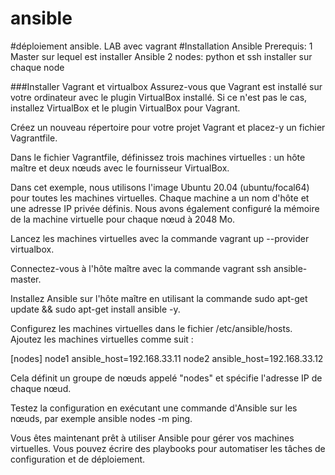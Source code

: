 # ansible
#déploiement ansible. LAB avec vagrant
#Installation Ansible
Prerequis:
1 Master sur lequel est installer Ansible
2 nodes: python et ssh installer sur chaque node 


###Installer Vagrant et virtualbox
Assurez-vous que Vagrant est installé sur votre ordinateur avec le plugin VirtualBox installé. Si ce n'est pas le cas, installez VirtualBox et le plugin VirtualBox pour Vagrant.

Créez un nouveau répertoire pour votre projet Vagrant et placez-y un fichier Vagrantfile.

Dans le fichier Vagrantfile, définissez trois machines virtuelles : un hôte maître et deux nœuds avec le fournisseur VirtualBox.


Dans cet exemple, nous utilisons l'image Ubuntu 20.04 (ubuntu/focal64) pour toutes les machines virtuelles. Chaque machine a un nom d'hôte et une adresse IP privée définis. Nous avons également configuré la mémoire de la machine virtuelle pour chaque nœud à 2048 Mo.

Lancez les machines virtuelles avec la commande vagrant up --provider virtualbox.

Connectez-vous à l'hôte maître avec la commande vagrant ssh ansible-master.

Installez Ansible sur l'hôte maître en utilisant la commande sudo apt-get update && sudo apt-get install ansible -y.

Configurez les machines virtuelles dans le fichier /etc/ansible/hosts. Ajoutez les machines virtuelles comme suit :

[nodes]
node1 ansible_host=192.168.33.11
node2 ansible_host=192.168.33.12


Cela définit un groupe de nœuds appelé "nodes" et spécifie l'adresse IP de chaque nœud.

Testez la configuration en exécutant une commande d'Ansible sur les nœuds, par exemple ansible nodes -m ping.

Vous êtes maintenant prêt à utiliser Ansible pour gérer vos machines virtuelles. Vous pouvez écrire des playbooks pour automatiser les tâches de configuration et de déploiement.
